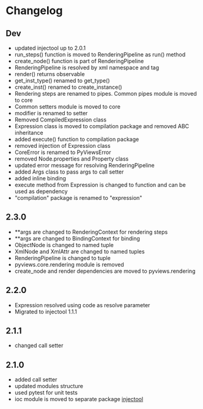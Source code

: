 # Changelog

## Dev

- updated injectool up to 2.0.1
- run_steps() function is moved to RenderingPipeline as run() method
- create_node() function is part of RenderingPipeline
- RenderingPipeline is resolved by xml namespace and tag
- render() returns observable
- get_inst_type() renamed to get_type()
- create_inst() renamed to create_instance()
- Rendering steps are renamed to pipes. Common pipes module is moved to core
- Common setters module is moved to core
- modifier is renamed to setter
- Removed CompiledExpression class
- Expression class is moved to compilation package and removed ABC inheritance
- added execute() function to compilation package
- removed injection of Expression class
- CoreError is renamed to PyViewsError
- removed Node.properties and Property class
- updated error message for resolving RenderingPipeline
- added Args class to pass args to call setter
- added inline binding
- execute method from Expression is changed to function and can be used as dependency
- "compilation" package is renamed to "expression"

## 2.3.0

- **args are changed to RenderingContext for rendering steps
- **args are changed to BindingContext for binding
- ObjectNode is changed to named tuple
- XmlNode and XmlAttr are changed to named tuples
- RenderingPipeline is changed to  tuple 
- pyviews.core.rendering module is removed  
- create_node and render dependencies are moved to pyviews.rendering

## 2.2.0

- Expression resolved using code as resolve parameter
- Migrated to injectool 1.1.1

## 2.1.1

- changed call setter

## 2.1.0

- added call setter
- updated modules structure
- used pytest for unit tests
- ioc module is moved to separate package [injectool](https://github.com/eumis/injectool)
